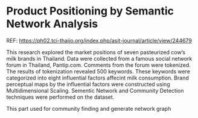 # Product Positioning by Semantic Network Analysis

REF: https://ph02.tci-thaijo.org/index.php/asit-journal/article/view/244679

This research explored the market positions of seven pasteurized cow’s milk brands in Thailand. Data were collected from a famous social network forum in Thailand, Pantip.com. Comments from the forum were tokenized. The results of tokenization revealed 500 keywords. These keywords were categorized into eight influential factors affecint milk consumption. Brand perceptual maps by the influential factors were constructed using Multidimensional Scaling. Sementic Network and Community Detection techniques were performed on the dataset.

This part used for community finding and generate network graph
